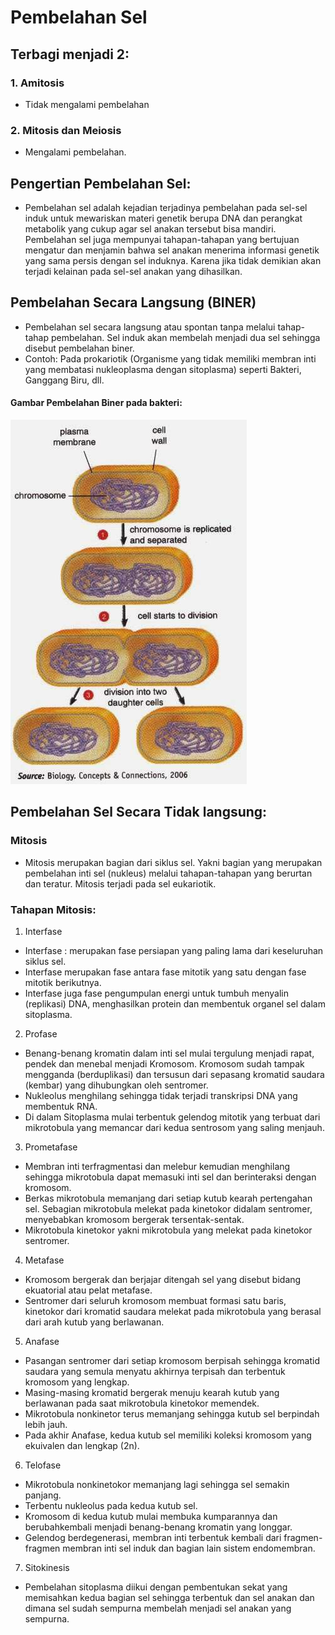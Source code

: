 # Pembelahan Sel
## Terbagi menjadi 2:
### 1. **Amitosis**
- Tidak mengalami pembelahan
### 2. **Mitosis dan Meiosis**
- Mengalami pembelahan.


## Pengertian Pembelahan Sel:
- Pembelahan sel adalah kejadian terjadinya pembelahan pada sel-sel induk untuk mewariskan materi genetik berupa DNA dan perangkat metabolik yang cukup agar sel anakan tersebut bisa mandiri. Pembelahan sel juga mempunyai tahapan-tahapan yang bertujuan mengatur dan menjamin bahwa sel anakan menerima informasi genetik yang sama persis dengan sel induknya. Karena jika tidak demikian akan terjadi kelainan pada sel-sel anakan yang dihasilkan.

## Pembelahan Secara Langsung (BINER)
- Pembelahan sel secara langsung atau spontan tanpa melalui tahap-tahap pembelahan. Sel induk akan membelah menjadi dua sel sehingga disebut pembelahan biner.
- Contoh: Pada prokariotik (Organisme yang tidak memiliki membran inti yang membatasi nukleoplasma dengan sitoplasma) seperti Bakteri, Ganggang Biru, dll.

#### Gambar Pembelahan Biner pada bakteri:
<img src="https://raw.githubusercontent.com/ammarfaizi2/pembelahan-sel-a0x1/master/images/1.png"/>

## Pembelahan Sel Secara Tidak langsung:

### Mitosis
- Mitosis merupakan bagian dari siklus sel. Yakni bagian yang merupakan pembelahan inti sel (nukleus) melalui tahapan-tahapan yang berurtan dan teratur. Mitosis terjadi pada sel eukariotik.

### Tahapan Mitosis:
1. Interfase
- Interfase : merupakan fase persiapan yang paling lama dari keseluruhan siklus sel.
- Interfase merupakan fase antara fase mitotik yang satu dengan fase mitotik berikutnya.
- Interfase juga fase pengumpulan energi untuk tumbuh menyalin (replikasi) DNA, menghasilkan protein dan membentuk organel sel dalam sitoplasma.
2. Profase
- Benang-benang kromatin dalam inti sel mulai tergulung menjadi rapat, pendek dan menebal menjadi Kromosom. Kromosom sudah tampak mengganda (berduplikasi) dan tersusun dari sepasang kromatid saudara (kembar) yang dihubungkan oleh sentromer.
- Nukleolus menghilang sehingga tidak terjadi transkripsi DNA yang membentuk RNA.
- Di dalam Sitoplasma mulai terbentuk gelendog mitotik yang terbuat dari mikrotobula yang memancar dari kedua sentrosom yang saling menjauh.
3. Prometafase
- Membran inti terfragmentasi dan melebur kemudian menghilang sehingga mikrotobula dapat memasuki inti sel dan berinteraksi dengan kromosom.
- Berkas mikrotobula memanjang dari setiap kutub kearah pertengahan sel. Sebagian mikrotobula melekat pada kinetokor didalam sentromer, menyebabkan kromosom bergerak tersentak-sentak.
- Mikrotobula kinetokor yakni mikrotobula yang melekat pada kinetokor sentromer.
4. Metafase
- Kromosom bergerak dan berjajar ditengah sel yang disebut bidang ekuatorial atau pelat metafase.
- Sentromer dari seluruh kromosom membuat formasi satu baris, kinetokor dari kromatid saudara melekat pada mikrotobula yang berasal dari arah kutub yang berlawanan.
5. Anafase
- Pasangan sentromer dari setiap kromosom berpisah sehingga kromatid saudara yang semula menyatu akhirnya terpisah dan terbentuk kromosom yang lengkap.
- Masing-masing kromatid bergerak menuju kearah kutub yang berlawanan pada saat mikrotobula kinetokor memendek.
- Mikrotobula nonkinetor terus memanjang sehingga kutub sel berpindah lebih jauh.
- Pada akhir Anafase, kedua kutub sel memiliki koleksi kromosom yang ekuivalen dan lengkap (2n).
6. Telofase
- Mikrotobula nonkinetokor memanjang lagi sehingga sel semakin panjang.
- Terbentu nukleolus pada kedua kutub sel.
- Kromosom di kedua kutub mulai membuka kumparannya dan berubahkembali menjadi benang-benang kromatin yang longgar.
- Gelendog berdegenerasi, membran inti terbentuk kembali dari fragmen-fragmen membran inti sel induk dan bagian lain sistem endomembran.
7. Sitokinesis
- Pembelahan sitoplasma diikui dengan pembentukan sekat yang memisahkan kedua bagian sel sehingga terbentuk dan sel anakan dan dimana sel sudah sempurna membelah
menjadi sel anakan yang sempurna.
